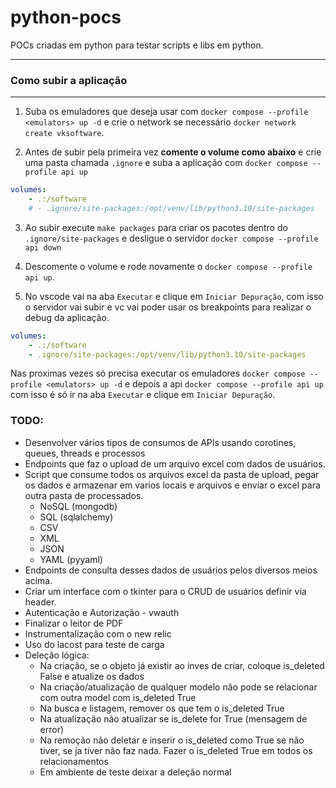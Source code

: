 # python-pocs

POCs criadas em python para testar scripts e libs em python.

***
### Como subir a aplicação
***

1. Suba os emuladores que deseja usar com `docker compose --profile <emulators> up -d` e crie o network se necessário `docker network create vksoftware`.

2. Antes de subir pela primeira vez **comente o volume como abaixo** e crie uma pasta chamada `.ignore` e suba a aplicação com `docker compose --profile api up`

```yml
volumes:
    - .:/software
    # - .ignore/site-packages:/opt/venv/lib/python3.10/site-packages
```

3. Ao subir execute `make packages` para criar os pacotes dentro do `.ignore/site-packages` e desligue o servidor `docker compose --profile api down`

4. Descomente o volume e rode novamente o `docker compose --profile api up`.

5. No vscode vai na aba `Executar` e clique em `Iniciar Depuração`, com isso o servidor vai subir e vc vai poder usar os
breakpoints para realizar o debug da aplicação.

```yml
volumes:
    - .:/software
    - .ignore/site-packages:/opt/venv/lib/python3.10/site-packages
```

Nas proximas vezes só precisa executar os emuladores `docker compose --profile <emulators> up -d` e depois a api `docker compose --profile api up` com isso é só ir na aba `Executar` e clique em `Iniciar Depuração`.

### TODO:

* Desenvolver vários tipos de consumos de APIs usando corotines, queues, threads e processos
* Endpoints que faz o upload de um arquivo excel com dados de usuários.
* Script que consume todos os arquivos excel da pasta de upload, pegar os dados e armazenar em varios locais
e arquivos e enviar o excel para outra pasta de processados.
    - NoSQL (mongodb)
    - SQL (sqlalchemy)
    - CSV
    - XML
    - JSON
    - YAML (pyyaml)
* Endpoints de consulta desses dados de usuários pelos diversos meios acima.
* Criar um interface com o tkinter para o CRUD de usuários definir via header.
* Autenticação e Autorização - vwauth
* Finalizar o leitor de PDF
* Instrumentalização com o new relic
* Uso do lacost para teste de carga
* Deleção lógica:
    - Na criação, se o objeto já existir ao inves de criar, coloque is_deleted False e atualize os dados
    - Na criação/atualização de qualquer modelo não pode se relacionar com outra model com is_deleted True
    - Na busca e listagem, remover os que tem o is_deleted True
    - Na atualização não atualizar se is_delete for True (mensagem de error)
    - Na remoção não deletar e inserir o is_deleted como True se não tiver, se ja tiver não faz nada. Fazer o is_deleted True em todos os relacionamentos
    - Em ambiente de teste deixar a deleção normal